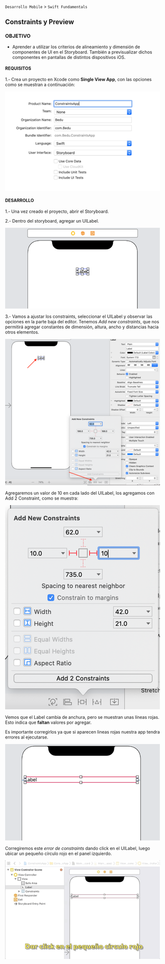 
`Desarrollo Mobile` > `Swift Fundamentals`


## Constraints y Preview


### OBJETIVO

- Aprender a utilizar los criterios de alineamiento y dimensión de componentes de UI en el Storyboard. También a previsualizar dichos componentes en pantallas de distintos dispositivos iOS.

#### REQUISITOS

1.- Crea un proyecto en Xcode como **Single View App**, con las opciones como se muestran a continuación:

![](0.png)

#### DESARROLLO

1.- Una vez creado el proyecto, abrir el Storyboard.

2.- Dentro del storyboard, agregar un UILabel.

![](1.png)

3.- Vamos a ajustar los constraints, seleccionar el UILabel y observar las opciones en la parte baja del editor.
Tenemos  *Add new constraints*, que nos permitirá agregar constantes de dimensión, altura, ancho y distancias hacia otros elementos.

![](2.png)

Agregaremos un valor de 10 en cada lado del UILabel, los agregamos con Add 2 Constraint, como se muestra:

![](3-1.png)

Vemos que el Label cambia de anchura, pero se muestran unas líneas rojas. Esto indica que **faltan** valores por agregar. 

Es importante corregirlos ya que si aparecen lineas rojas nuestra app tendra errores al ejecutarse.

![](3-2.png)


Corregiremos este *error de constraints* dando click en el UILabel, luego ubicar un pequeño círculo rojo en el panel izquierdo.

![](4.gif)



